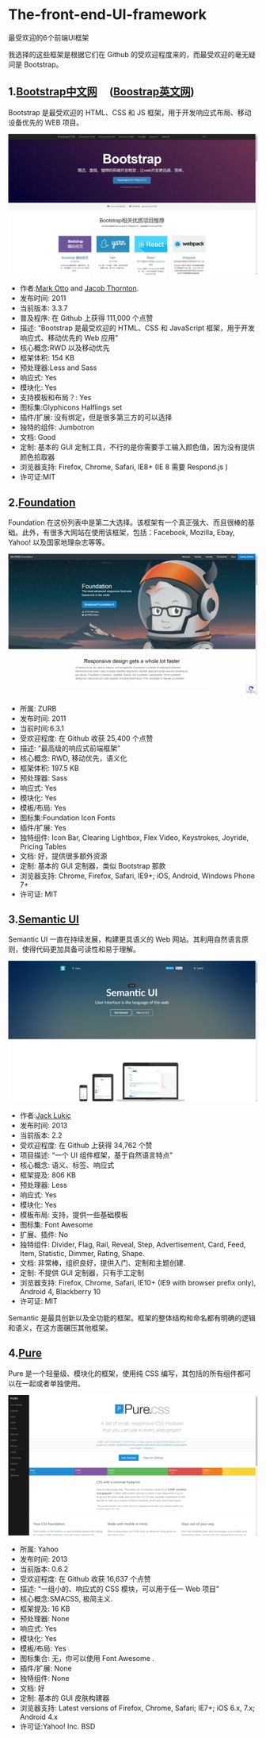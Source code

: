 # The-front-end-UI-framework
最受欢迎的6个前端UI框架

我选择的这些框架是根据它们在 Github 的受欢迎程度来的，而最受欢迎的毫无疑问是 Bootstrap。

## 1.[Bootstrap中文网](http://www.bootcss.com)     ([Boostrap英文网](http://getbootstrap.com))

Bootstrap 是最受欢迎的 HTML、CSS 和 JS 框架，用于开发响应式布局、移动设备优先的 WEB 项目。

![Bootstrap](https://github.com/Eaaon/The-front-end-UI-framework/blob/master/imgs/Bootstrap.png)

* 作者:[Mark Otto](https://github.com/mdo) and [Jacob Thornton](https://github.com/fat).
* 发布时间: 2011
* 当前版本: 3.3.7
* 普及程序: 在 Github 上获得 111,000 个点赞
* 描述: “Bootstrap 是最受欢迎的 HTML、CSS 和 JavaScript 框架，用于开发响应式、移动优先的 Web 应用”
* 核心概念:RWD 以及移动优先
* 框架体积: 154 KB
* 预处理器:Less and Sass
* 响应式: Yes
* 模块化: Yes
* 支持模板和布局？: Yes
* 图标集:Glyphicons Halflings set
* 插件/扩展: 没有绑定，但是很多第三方的可以选择
* 独特的组件: Jumbotron
* 文档: Good
* 定制: 基本的 GUI 定制工具，不行的是你需要手工输入颜色值，因为没有提供颜色拾取器
* 浏览器支持: Firefox, Chrome, Safari, IE8+ (IE 8 需要 Respond.js )
* 许可证:MIT

## 2.[Foundation](https://foundation.zurb.com/)

Foundation 在这份列表中是第二大选择。该框架有一个真正强大、而且很棒的基础。此外，有很多大网站在使用该框架，包括：Facebook, Mozilla, Ebay, Yahoo! 以及国家地理杂志等等。

![Foundation](https://github.com/Eaaon/The-front-end-UI-framework/blob/master/imgs/Foundation.png)

* 所属: ZURB
* 发布时间: 2011
* 当前时间:6.3.1
* 受欢迎程度: 在 Github 收获 25,400 个点赞
* 描述: “最高级的响应式前端框架”
* 核心概念: RWD, 移动优先，语义化
* 框架体积: 197.5 KB
* 预处理器: Sass
* 响应式: Yes
* 模块化: Yes
* 模板/布局: Yes
* 图标集:Foundation Icon Fonts
* 插件/扩展: Yes
* 独特组件: Icon Bar, Clearing Lightbox, Flex Video, Keystrokes, Joyride, Pricing Tables
* 文档: 好，提供很多额外资源
* 定制: 基本的 GUI 定制器，类似 Bootstrap 那款
* 浏览器支持: Chrome, Firefox, Safari, IE9+; iOS, Android, Windows Phone 7+
* 许可证: MIT

## 3.[Semantic UI](https://semantic-ui.com)

Semantic UI 一直在持续发展，构建更具语义的 Web 网站。其利用自然语言原则，使得代码更加具备可读性和易于理解。

![Semantic UI](https://github.com/Eaaon/The-front-end-UI-framework/blob/master/imgs/SemanticUI.png)

* 作者:[Jack Lukic](https://github.com/jlukic)
* 发布时间: 2013
* 当前版本: 2.2
* 受欢迎程度: 在 Github 上获得 34,762 个赞
* 项目描述: “一个 UI 组件框架，基于自然语言特点”
* 核心概念: 语义、标签、响应式
* 框架提及: 806 KB
* 预处理器: Less
* 响应式: Yes
* 模块化: Yes
* 模板布局: 支持，提供一些基础模板
* 图标集: Font Awesome
* 扩展、插件: No
* 独特组件: Divider, Flag, Rail, Reveal, Step, Advertisement, Card, Feed, Item, Statistic, Dimmer, Rating, Shape.
* 文档: 非常棒，组织良好，提供入门、定制和主题创建.
* 定制: 不提供 GUI 定制器，只有手工定制
* 浏览器支持: Firefox, Chrome, Safari, IE10+ (IE9 with browser prefix only), Android 4, Blackberry 10
* 许可证: MIT

Semantic 是最具创新以及全功能的框架。框架的整体结构和命名都有明确的逻辑和语义，在这方面碾压其他框架。

## 4.[Pure](https://purecss.io)

Pure 是一个轻量级、模块化的框架，使用纯 CSS 编写，其包括的所有组件都可以在一起或者单独使用。

![Pure](https://github.com/Eaaon/The-front-end-UI-framework/blob/master/imgs/pure.png)

* 所属: Yahoo
* 发布时间: 2013
* 当前版本: 0.6.2
* 受欢迎程度: 在 Github 收获 16,637 个点赞
*  描述: “一组小的、响应式的 CSS 模块，可以用于任一 Web 项目”
* 核心概念:SMACSS, 极简主义.
* 框架提及: 16 KB
* 预处理器: None
* 响应式: Yes
* 模块化: Yes
* 模板/布局: Yes
* 图标集合: 无，你可以使用 Font Awesome .
* 插件/扩展: None
* 独特组件: None
* 文档: 好
* 定制: 基本的 GUI 皮肤构建器
* 浏览器支持: Latest versions of Firefox, Chrome, Safari; IE7+; iOS 6.x, 7.x; Android 4.x
* 许可证:Yahoo! Inc. BSD
